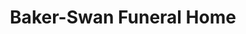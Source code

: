 ---
title: "Baker-Swan Funeral Home"
url: /wellsville/baker-swan-funeral-home/
shop: Bestattungen
---